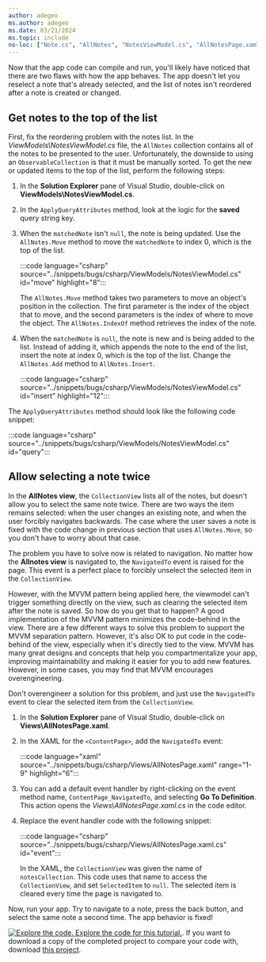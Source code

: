 ```yaml
---
author: adegeo
ms.author: adegeo
ms.date: 03/21/2024
ms.topic: include
no-loc: ["Note.cs", "AllNotes", "NotesViewModel.cs", "AllNotesPage.xaml", "AllNotesPage.xaml.cs"]
---
```


Now that the app code can compile and run, you'll likely have noticed that there are two flaws with how the app behaves. The app doesn't let you reselect a note that's already selected, and the list of notes isn't reordered after a note is created or changed.

## Get notes to the top of the list

First, fix the reordering problem with the notes list. In the _ViewModels\\NotesViewModel.cs_ file, the `AllNotes` collection contains all of the notes to be presented to the user. Unfortunately, the downside to using an `ObservableCollection` is that it must be manually sorted. To get the new or updated items to the top of the list, perform the following steps:

01. In the **Solution Explorer** pane of Visual Studio, double-click on **ViewModels\\NotesViewModel.cs**.
01. In the `ApplyQueryAttributes` method, look at the logic for the **saved** query string key.
01. When the `matchedNote` isn't `null`, the note is being updated. Use the `AllNotes.Move` method to move the `matchedNote` to index 0, which is the top of the list.

    :::code language="csharp" source="../snippets/bugs/csharp/ViewModels/NotesViewModel.cs" id="move" highlight="8":::

    The `AllNotes.Move` method takes two parameters to move an object's position in the collection. The first parameter is the index of the object that to move, and the second parameters is the index of where to move the object. The `AllNotes.IndexOf` method retrieves the index of the note.

01. When the `matchedNote` is `null`, the note is new and is being added to the list. Instead of adding it, which appends the note to the end of the list, insert the note at index 0, which is the top of the list. Change the `AllNotes.Add` method to `AllNotes.Insert`.

    :::code language="csharp" source="../snippets/bugs/csharp/ViewModels/NotesViewModel.cs" id="insert" highlight="12":::

The `ApplyQueryAttributes` method should look like the following code snippet:

:::code language="csharp" source="../snippets/bugs/csharp/ViewModels/NotesViewModel.cs" id="query":::

## Allow selecting a note twice

In the **AllNotes view**, the `CollectionView` lists all of the notes, but doesn't allow you to select the same note twice. There are two ways the item remains selected: when the user changes an existing note, and when the user forcibly navigates backwards. The case where the user saves a note is fixed with the code change in previous section that uses `AllNotes.Move`, so you don't have to worry about that case.

The problem you have to solve now is related to navigation. No matter how the **Allnotes view** is navigated to, the `NavigatedTo` event is raised for the page. This event is a perfect place to forcibly unselect the selected item in the `CollectionView`.

However, with the MVVM pattern being applied here, the viewmodel can't trigger something directly on the view, such as clearing the selected item after the note is saved. So how do you get that to happen? A good implementation of the MVVM pattern minimizes the code-behind in the view. There are a few different ways to solve this problem to support the MVVM separation pattern. However, it's also OK to put code in the code-behind of the view, especially when it's directly tied to the view. MVVM has many great designs and concepts that help you compartmentalize your app, improving maintainability and making it easier for you to add new features. However, in some cases, you may find that MVVM encourages overengineering.

Don't overengineer a solution for this problem, and just use the `NavigatedTo` event to clear the selected item from the `CollectionView`.

01. In the **Solution Explorer** pane of Visual Studio, double-click on **Views\\AllNotesPage.xaml**.
01. In the XAML for the `<ContentPage>`, add the `NavigatedTo` event:

    :::code language="xaml" source="../snippets/bugs/csharp/Views/AllNotesPage.xaml" range="1-9" highlight="6":::

01. You can add a default event handler by right-clicking on the event method name, `ContentPage_NavigatedTo`, and selecting **Go To Definition**. This action opens the _Views\\AllNotesPage.xaml.cs_ in the code editor.

01. Replace the event handler code with the following snippet:

    :::code language="csharp" source="../snippets/bugs/csharp/Views/AllNotesPage.xaml.cs" id="event":::

    In the XAML, the `CollectionView` was given the name of `notesCollection`. This code uses that name to access the `CollectionView`, and set `SelectedItem` to `null`. The selected item is cleared every time the page is navigated to.

Now, run your app. Try to navigate to a note, press the back button, and select the same note a second time. The app behavior is fixed!

[![Explore the code.](~/media/code-sample.png) Explore the code for this tutorial.](https://github.com/dotnet/maui-samples/tree/main/8.0/Tutorials/ConvertToMvvm/code). If you want to download a copy of the completed project to compare your code with, download [this project](https://github.com/dotnet/maui-samples/raw/main/8.0/Tutorials/ConvertToMvvm/app_after.zip).
